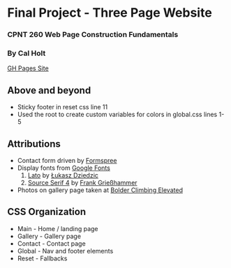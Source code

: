 # Final Project - Three Page Website
### CPNT 260 Web Page Construction Fundamentals
### By Cal Holt
[GH Pages Site]()
## Above and beyond
- Sticky footer in reset css line 11
- Used the root to create custom variables for colors in global.css lines 1-5
## Attributions
- Contact form driven by [Formspree](https://formspree.io)
- Display fonts from [Google Fonts](https://fonts.google.com/)
    1. [Lato](https://fonts.google.com/specimen/Lato?query=lato) by [Łukasz Dziedzic](https://fonts.google.com/?query=%C5%81ukasz+Dziedzic)
    2. [Source Serif 4](https://fonts.google.com/specimen/Source+Serif+4?query=source+serif+) by [Frank Grießhammer](https://fonts.google.com/?query=Frank+Grie%C3%9Fhammer)
- Photos on gallery page taken at [Bolder Climbing Elevated](https://bolderclimbing.com/bolder-elevated-calgary/)
## CSS Organization
- Main - Home / landing page
- Gallery - Gallery page
- Contact - Contact page
- Global - Nav and footer elements
- Reset - Fallbacks